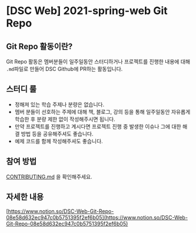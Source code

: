 # [DSC Web] 2021-spring-web Git Repo

## Git Repo 활동이란?

Git Repo 활동은 멤버분들이 일주일동안 스터디하거나 프로젝트를 진행한 내용에 대해 `.md`파일로 만들어 DSC Github에 PR하는 활동입니다.

## 스터디 룰

- 정해져 있는 학습 주제나 분량은 없습니다.
- 멤버 분들이 선호하는 주제에 대해 책, 블로그, 강의 등을 통해 일주일동안 자유롭게 학습한 후 분량 제한 없이 작성해주시면 됩니다.
- 만약 프로젝트를 진행하고 계시다면 프로젝트 진행 중 발생한 이슈나 그에 대한 해결 방법 등을 공유해주셔도 좋습니다.
- 예제 코드를 함께 작성해주셔도 좋습니다.

## 참여 방법

[CONTRIBUTING.md](https://github.com/DSC-University-of-Seoul/2021-spring-web/blob/main/CONTRIBUTING.md)
을 확인해주세요.

## 자세한 내용

[https://www.notion.so/DSC-Web-Git-Repo-08e58d632ec947c0b5751395f2ef6b05](https://www.notion.so/DSC-Web-Git-Repo-08e58d632ec947c0b5751395f2ef6b05)
